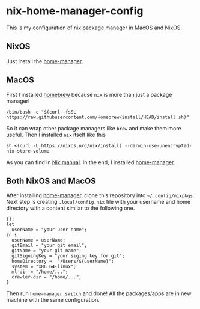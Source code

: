 # nix-home-manager-config

This is my configuration of nix package manager in MacOS and NixOS.

## NixOS
Just install the [home-manager](https://github.com/nix-community/home-manager).

## MacOS
First I installed [homebrew](https://brew.sh/) because `nix` is more than just a package manager!

```
/bin/bash -c "$(curl -fsSL https://raw.githubusercontent.com/Homebrew/install/HEAD/install.sh)"
```

So it can wrap other package managers like `brew` and make them more useful.
Then I installed `nix` itself like this

```
sh <(curl -L https://nixos.org/nix/install) --darwin-use-unencrypted-nix-store-volume
```

As you can find in [Nix manual](https://nixos.org/manual/nix/stable/#sect-macos-installation).
In the end, I installed [home-manager](https://github.com/nix-community/home-manager).

## Both NixOS and MacOS
After installing [home-manager](https://github.com/nix-community/home-manager),
clone this repository into `~/.config/nixpkgs`. Next step is creating `.local/config.nix`
file with your username and home directory with a content similar to the following one.

```
{}:
let
  userName = "your user name";
in {
  userName = userName;
  gitEmail = "your git email";
  gitName = "your git name";
  gitSigningKey = "your siging key for git";
  homeDirectory =  "/Users/${userName}";
  system = "x86_64-linux";
  ml-dir = "/home/...";
  crawler-dir = "/home/...";
}
```

Then run `home-manager switch` and done! All the packages/apps are in new machine with the same configuration.


